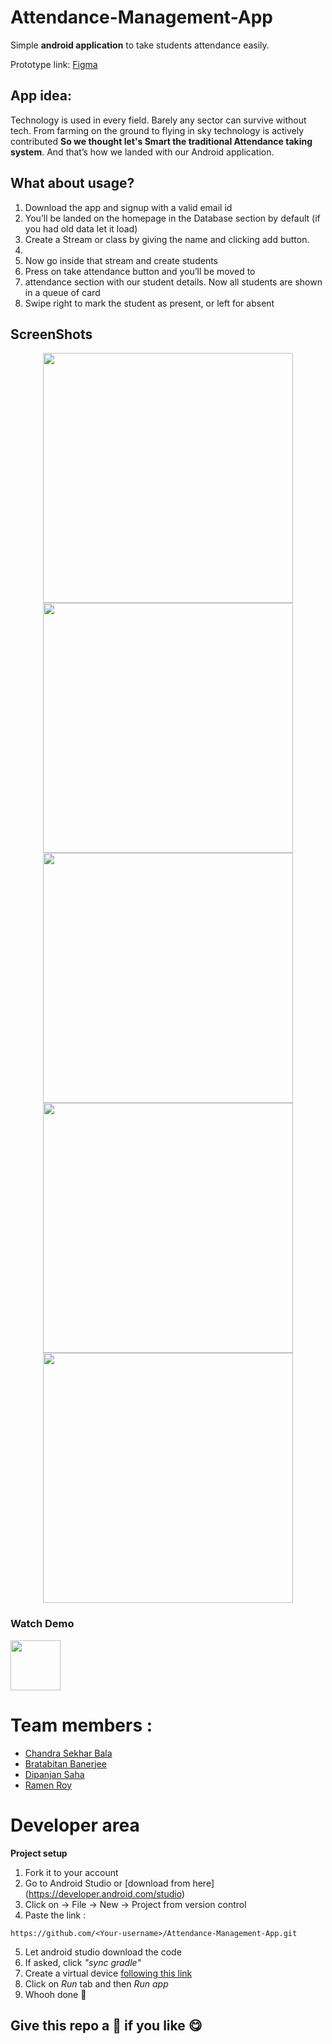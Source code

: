 # Attendance-Management-App
Simple **android application** to take students attendance easily.

Prototype link: [Figma](https://www.figma.com/file/noRd5ORgXFJHgIDtjcBfLS/Attendance-App_Degisn(Chandra))

## App idea: 
Technology is used in every field. Barely any sector can survive without tech. From farming on the ground to flying in sky technology is actively contributed
**So we thought let's Smart the  traditional Attendance taking system**. And that’s how we landed with our Android application.

## What about usage?
1. Download the app and signup with a valid email id
2. You’ll be landed on the homepage in the Database section by default (if you had old data let it load)
3. Create a Stream or class by giving the name and clicking add button.
4. 
5. Now go inside that stream and create students
6. Press on take attendance button and you’ll be moved to
7. attendance section with our student details.
Now all students are shown in a queue of card
8. Swipe right to mark the student as present, or left for absent

<!--screenshots-->
## ScreenShots
<p align = "center">
  
<img src="https://github.com/Chandra-Sekhar-Bala/Attendance-Management-App/assets/57448981/9cca7667-0a9a-4660-8d4b-f9772e8f81e6" width=400 />
<img src="https://github.com/Chandra-Sekhar-Bala/Attendance-Management-App/assets/57448981/211c7ece-6e16-4f97-9e15-050f23283d1d" width=400/>
<img src="https://github.com/Chandra-Sekhar-Bala/Attendance-Management-App/assets/57448981/fda31127-b700-4f09-9596-061257dceed0" width=400/>
<img src="https://github.com/Chandra-Sekhar-Bala/Attendance-Management-App/assets/57448981/c2c5ef5b-358f-44f9-91a8-fd893bec8118" width=400/>
<img src="https://github.com/Chandra-Sekhar-Bala/Attendance-Management-App/assets/57448981/aa41a6ab-c301-4fd9-b159-944bf5a1d9ce" width=400/>

</p>

### Watch Demo 

<a href="https://youtube.com/shorts/1jJoFh6suks?feature=share">
  <img src="https://github-production-user-asset-6210df.s3.amazonaws.com/57448981/237409266-ff16d5e8-7c34-48a5-9162-b0f96589f29b.png" width="80" />
</a>


# Team members : 
<ul>
  <li><a href="https://github.com/Chandra-Sekhar-Bala">Chandra Sekhar Bala</a></li>
  <li><a href="https://github.com/neelqq">Bratabitan Banerjee</a></li>
  <li><a href="https://github.com/dip-ai">Dipanjan Saha</a></li>
  <li><a href="https://github.com/dip-ai">Ramen Roy</a></li>
</ul>


# Developer area

**Project setup**

1. Fork it to your account
2. Go to Android Studio or [download from here] (https://developer.android.com/studio) 
3. Click on -> File -> New -> Project from version control
4. Paste the link :
```
https://github.com/<Your-username>/Attendance-Management-App.git
```
5. Let android studio download the code
6. If asked, click *"sync gradle"* 
7. Create a virtual device [following this link](https://www.google.com/search?client=opera-gx&q=create+a+device+in+android+studio&sourceid=opera&ie=UTF-8&oe=UTF-8)
8. Click on *Run* tab and then *Run app*
9. Whooh done 🦄

## Give this repo a 🌟 if you like 😋
